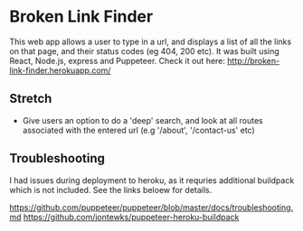 # Broken Link Finder

This web app allows a user to type in a url, and displays a list of all the links on that page, and their status codes (eg 404, 200 etc). It was built using React, Node.js, express and Puppeteer. Check it out here: http://broken-link-finder.herokuapp.com/

## Stretch
- Give users an option to do a 'deep' search, and look at all routes associated with the entered url (e.g '/about', '/contact-us' etc)

## Troubleshooting
I had issues during deployment to heroku, as it requries additional buildpack which is not included. See the links beloew for details.

https://github.com/puppeteer/puppeteer/blob/master/docs/troubleshooting.md
https://github.com/jontewks/puppeteer-heroku-buildpack
